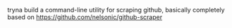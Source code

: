 tryna build a command-line utility for scraping github, basically completely based on https://github.com/nelsonic/github-scraper


